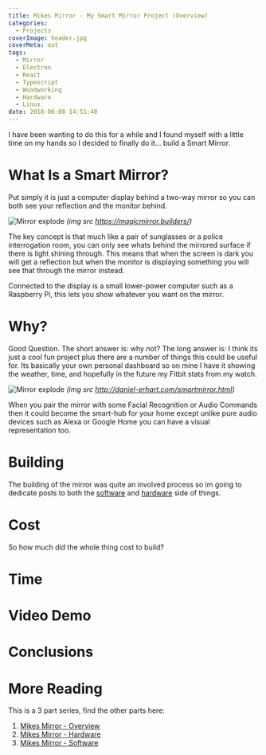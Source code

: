 ```yaml
---
title: Mikes Mirror - My Smart Mirror Project (Overview)
categories:
  - Projects
coverImage: header.jpg
coverMeta: out
tags:
  - Mirror
  - Electron
  - React
  - Typescript
  - Woodworking
  - Hardware
  - Linux
date: 2018-06-08 14:51:40
---
```


I have been wanting to do this for a while and I found myself with a little time on my hands so I decided to finally do it... build a Smart Mirror.

<!-- more -->

# What Is a Smart Mirror?

Put simply it is just a computer display behind a two-way mirror so you can both see your reflection and the monitor behind.

![Mirror explode](./mirrorexplode.jpg)
*(img src https://magicmirror.builders/)*

The key concept is that much like a pair of sunglasses or a police interrogation room, you can only see whats behind the mirrored surface if there is light shining through. This means that when the screen is dark you will get a reflection but when the monitor is displaying something you will see that through the mirror instead.

Connected to the display is a small lower-power computer such as a Raspberry Pi, this lets you show whatever you want on the mirror.

# Why?

Good Question. The short answer is: why not? The long answer is: I think its just a cool fun project plus there are a number of things this could be useful for. Its basically your own personal dashboard so on mine I have it showing the weather, time, and hopefully in the future my Fitbit stats from my watch.

![Mirror explode](./healthmock.jpg)
*(img src http://daniel-erhart.com/smartmirror.html)*

When you pair the mirror with some Facial Recognition or Audio Commands then it could become the smart-hub for your home except unlike pure audio devices such as Alexa or Google Home you can have a visual representation too.

# Building

The building of the mirror was quite an involved process so im going to dedicate posts to both the [software](/projects/mikes-mirror-software/) and [hardware](/projects/mikes-mirror-hardware/) side of things.

# Cost

So how much did the whole thing cost to build? 

# Time

# Video Demo

# Conclusions

# More Reading

This is a 3 part series, find the other parts here:

1) [Mikes Mirror - Overview](/projects/mikes-mirror-overview/)
2) [Mikes Mirror - Hardware](/projects/mikes-mirror-hardware/)
3) [Mikes Mirror - Software](/projects/mikes-mirror-software/)